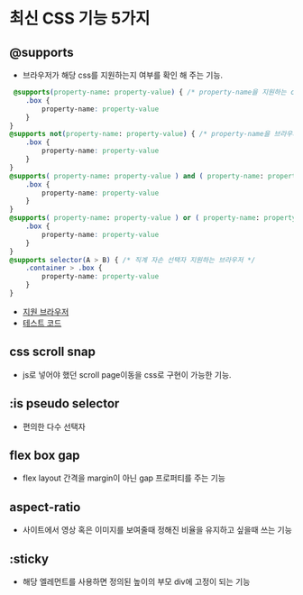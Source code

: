 # 최신 CSS 기능 5가지

## @supports
- 브라우저가 해당 css를 지원하는지 여부를 확인 해 주는 기능.
```CSS
 @supports(property-name: property-value) { /* property-name을 지원하는 css 경우 */
    .box {
        property-name: property-value
    }
}
@supports not(property-name: property-value) { /* property-name을 브라우저에서 지원하지 않는 css 경우 */
    .box {
        property-name: property-value
    }
}
@supports( property-name: property-value ) and ( property-name: property-value ) {  /* property-name이 두개 이상의 표현식이 지원하는 css일 경우 */
    .box {
        property-name: property-value
    }
}
@supports( property-name: property-value ) or ( property-name: property-value ) { /* property-name이 한개 이상의 표현식의 결과가 맞을경우 */
    .box {
        property-name: property-value
    }
}
@supports selector(A > B) { /* 직계 자손 선택자 지원하는 브라우저 */
    .container > .box {
        property-name: property-value
    }
}
```
- [지원 브라우저](https://caniuse.com/?search=%40supports)
- [테스트 코드](https://github.com/leeseungje/newCss/blob/main/support.html)


## css scroll snap
- js로 넣어야 했던 scroll page이동을 css로 구현이 가능한 기능.

## :is pseudo selector
- 편의한 다수 선택자

## flex box gap
- flex layout 간격을 margin이 아닌 gap 프로퍼티를 주는 기능

## aspect-ratio
- 사이트에서 영상 혹은 이미지를 보여줄때 정해진 비율을 유지하고 싶을때 쓰는 기능

## :sticky
- 해당 엘레먼트를 사용하면 정의된 높이의 부모 div에 고정이 되는 기능
